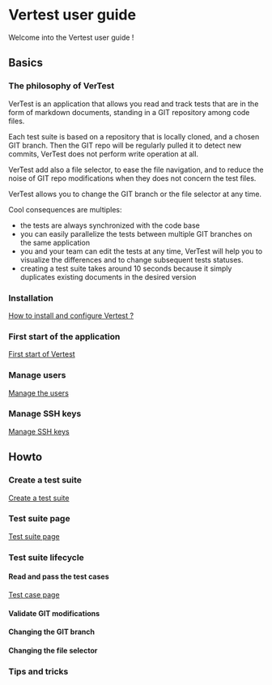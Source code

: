 # Vertest user guide

Welcome into the Vertest user guide !

## Basics

### The philosophy of VerTest

VerTest is an application that allows you read and track tests that are in the form
of markdown documents, standing in a GIT repository among code files.

Each test suite is based on a repository that is locally cloned, and a chosen GIT branch. Then the GIT repo
will be regularly pulled it to detect new commits, VerTest does not perform write operation at all.

VerTest add also a file selector, to ease the file navigation, and to reduce the noise of GIT repo
modifications when they does not concern the test files.

VerTest allows you to change the GIT branch or the file selector at any time.

Cool consequences are multiples:

* the tests are always synchronized with the code base
* you can easily parallelize the tests between multiple GIT branches on the same application
* you and your team can edit the tests at any time, VerTest will help you to visualize the 
  differences and to change subsequent tests statuses.
* creating a test suite takes around 10 seconds because it simply duplicates existing documents
  in the desired version

### Installation 

[How to install and configure Vertest ?](./installation.md)

### First start of the application

[First start of Vertest](./first-start.md)

### Manage users

[Manage the users](./manage-users.md)

### Manage SSH keys

[Manage SSH keys](./manage-ssh-keys.md)

## Howto

### Create a test suite

[Create a test suite](./create-test-suite.md)

### Test suite page

[Test suite page](./test-suite-page.md)

### Test suite lifecycle

#### Read and pass the test cases

[Test case page](./test-case-passing.md)

#### Validate GIT modifications

#### Changing the GIT branch

#### Changing the file selector

### Tips and tricks